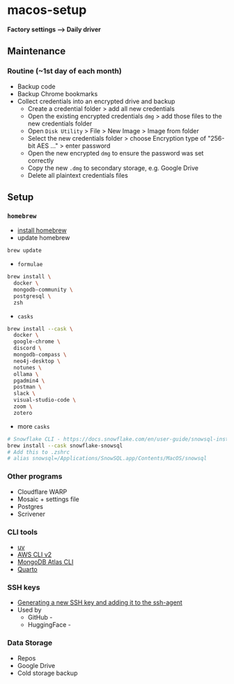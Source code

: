 # macos-setup
**Factory settings --> Daily driver**

## Maintenance
### Routine (~1st day of each month)
- Backup code
- Backup Chrome bookmarks
- Collect credentials into an encrypted drive and backup
  - Create a credential folder > add all new credentials
  - Open the existing encrypted credentials `dmg` > add those files to the new credentials folder
  - Open `Disk Utility` > File > New Image > Image from folder
  - Select the new credentials folder > choose Encryption type of "256-bit AES ..." > enter password
  - Open the new encrypted `dmg` to ensure the password was set correctly
  - Copy the new `.dmg` to secondary storage, e.g. Google Drive
  - Delete all plaintext credentials files

## Setup

### `homebrew`
- [install homebrew](https://brew.sh/)
- update homebrew
```sh
brew update
```
- `formulae`
```sh
brew install \
  docker \
  mongodb-community \
  postgresql \
  zsh
```
- `casks`
```sh
brew install --cask \
  docker \
  google-chrome \
  discord \
  mongodb-compass \
  neo4j-desktop \
  notunes \
  ollama \
  pgadmin4 \
  postman \
  slack \
  visual-studio-code \
  zoom \
  zotero
```
- more `casks`
```sh
# Snowflake CLI - https://docs.snowflake.com/en/user-guide/snowsql-install-config
brew install --cask snowflake-snowsql
# Add this to .zshrc
# alias snowsql=/Applications/SnowSQL.app/Contents/MacOS/snowsql
```

### Other programs
- Cloudflare WARP
- Mosaic + settings file
- Postgres
- Scrivener
 
### CLI tools
- [uv](https://docs.astral.sh/uv/)
- [AWS CLI v2](https://docs.aws.amazon.com/cli/latest/userguide/getting-started-install.html)
- [MongoDB Atlas CLI](https://www.mongodb.com/docs/atlas/cli/current/install-atlas-cli/)
- [Quarto](https://quarto.org/docs/get-started/)



### SSH keys
- [Generating a new SSH key and adding it to the ssh-agent](https://docs.github.com/en/authentication/connecting-to-github-with-ssh/generating-a-new-ssh-key-and-adding-it-to-the-ssh-agent)
- Used by
  - GitHub - 
  - HuggingFace - 

### Data Storage
- Repos
- Google Drive
- Cold storage backup


